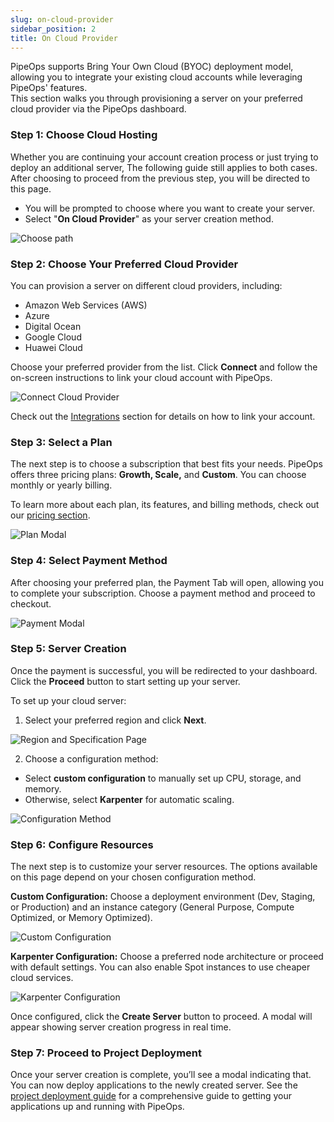 ```yaml
---
slug: on-cloud-provider
sidebar_position: 2
title: On Cloud Provider
---
```


PipeOps supports Bring Your Own Cloud (BYOC) deployment model, allowing you to integrate your existing cloud accounts while leveraging PipeOps' features.  
This section walks you through provisioning a server on your preferred cloud provider via the PipeOps dashboard.

### Step 1: Choose Cloud Hosting

Whether you are continuing your account creation process or just trying to deploy an additional server, The following guide still applies to both cases. After choosing to proceed from the previous step, you will be directed to this page.

- You will be prompted to choose where you want to create your server.
- Select "**On Cloud Provider**" as your server creation method.

![Choose path](https://pub-950943fa1bc54978bed46ef104f9d81a.r2.dev/Documentation%20Images/provision-server-on-cloud-provider.png)

### Step 2: Choose Your Preferred Cloud Provider

You can provision a server on different cloud providers, including:

- Amazon Web Services (AWS)
- Azure
- Digital Ocean
- Google Cloud
- Huawei Cloud

Choose your preferred provider from the list. Click **Connect** and follow the on-screen instructions to link your cloud account with PipeOps.

![Connect Cloud Provider](https://pub-950943fa1bc54978bed46ef104f9d81a.r2.dev/Documentation%20Images/integrations-page.png)

Check out the [Integrations](/docs/category/Integrations) section for details on how to link your account.

### Step 3: Select a Plan

The next step is to choose a subscription that best fits your needs. PipeOps offers three pricing plans: **Growth, Scale,** and **Custom**. You can choose monthly or yearly billing.

To learn more about each plan, its features, and billing methods, check out our [pricing section](/docs/pricing.md).

![Plan Modal](https://pub-950943fa1bc54978bed46ef104f9d81a.r2.dev/Documentation%20Images/plan-modal.png)

### Step 4: Select Payment Method

After choosing your preferred plan, the Payment Tab will open, allowing you to complete your subscription. Choose a payment method and proceed to checkout.

![Payment Modal](https://pub-950943fa1bc54978bed46ef104f9d81a.r2.dev/Documentation%20Images/payment-modal.png)

### Step 5: Server Creation

Once the payment is successful, you will be redirected to your dashboard. Click the **Proceed** button to start setting up your server.

To set up your cloud server:

1. Select your preferred region and click **Next**.

![Region and Specification Page](https://pub-950943fa1bc54978bed46ef104f9d81a.r2.dev/Documentation%20Images/region-and-security-specification.png)

2. Choose a configuration method:

- Select **custom configuration** to manually set up CPU, storage, and memory.
- Otherwise, select **Karpenter** for automatic scaling.

![Configuration Method](https://pub-950943fa1bc54978bed46ef104f9d81a.r2.dev/Documentation%20Images/configuration-method.png)

### Step 6: Configure Resources

The next step is to customize your server resources. The options available on this page depend on your chosen configuration method.

**Custom Configuration:** Choose a deployment environment (Dev, Staging, or Production) and an instance category (General Purpose, Compute Optimized, or Memory Optimized).

![Custom Configuration](https://pub-950943fa1bc54978bed46ef104f9d81a.r2.dev/Documentation%20Images/scaling-configuration.png)

**Karpenter Configuration:** Choose a preferred node architecture or proceed with default settings. You can also enable Spot instances to use cheaper cloud services.

![Karpenter Configuration](https://pub-950943fa1bc54978bed46ef104f9d81a.r2.dev/Documentation%20Images/karpenter-configuration.png)

Once configured, click the **Create Server** button to proceed. A modal will appear showing server creation progress in real time.

### Step 7: Proceed to Project Deployment

Once your server creation is complete, you’ll see a modal indicating that. You can now deploy applications to the newly created server.
See the [project deployment guide](/docs/projects/project-deployment.md) for a comprehensive guide to getting your applications up and running with PipeOps.
